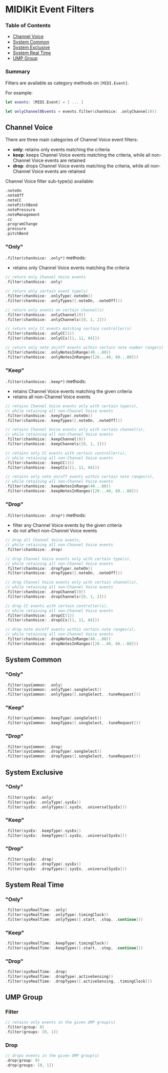 # MIDIKit Event Filters

### Table of Contents

- [Channel Voice](#Channel-Voice)
- [System Common](#System-Common)
- [System Exclusive](#System-Exclusive)
- [System Real Time](#System-Real-Time)
- [UMP Group](#UMP-Group)

### Summary

Filters are available as category methods on `[MIDI.Event]`.

For example:

```swift
let events: [MIDI.Event] = [ ... ]

let onlyChannel0Events = events.filter(chanVoice: .onlyChannel(0))
```

## Channel Voice

There are three main categories of Channel Voice event filters:

- **only**: retains only events matching the criteria
- **keep**: keeps Channel Voice events matching the criteria, while all non-Channel Voice events are retained
- **drop**: drops Channel Voice events matching the criteria, while all non-Channel Voice events are retained

Channel Voice filter sub-type(s) available:

```swift
.noteOn
.noteOff
.noteCC
.notePitchBend
.notePressure
.noteManagement
.cc
.programChange
.pressure
.pitchBend
```

### "Only"

`.filter(chanVoice: .only*)` methods:

- retains only Channel Voice events matching the criteria

```swift
// return only Channel Voice events
.filter(chanVoice: .only)
```

```swift
// return only certain event type(s)
.filter(chanVoice: .onlyType(.noteOn))
.filter(chanVoice: .onlyTypes([.noteOn, .noteOff]))
```

```swift
// return only events on certain channel(s)
.filter(chanVoice: .onlyChannel(0))
.filter(chanVoice: .onlyChannels([0, 1, 2]))
```

```swift
// return only CC events matching certain controller(s)
.filter(chanVoice: .onlyCC(1))
.filter(chanVoice: .onlyCCs([1, 11, 64]))
```

```swift
// return only note on/off events within certain note number range(s)
.filter(chanVoice: .onlyNotesInRange(40...80))
.filter(chanVoice: .onlyNotesInRanges([20...40, 60...80]))
```

### "Keep"

`.filter(chanVoice: .keep*)` methods:

- retains Channel Voice events matching the given criteria
- retains all non-Channel Voice events

```swift
// retains Channel Voice events only with certain type(s),
// while retaining all non-Channel Voice events
.filter(chanVoice: .keepType(.noteOn))
.filter(chanVoice: .keepTypes([.noteOn, .noteOff]))
```

```swift
// retains Channel Voice events only with certain channel(s),
// while retaining all non-Channel Voice events
.filter(chanVoice: .keepChannel(0))
.filter(chanVoice: .keepChannels([0, 1, 2]))
```

```swift
// retains only CC events with certain controller(s),
// while retaining all non-Channel Voice events
.filter(chanVoice: .keepCC(1))
.filter(chanVoice: .keepCCs([1, 11, 64]))
```

```swift
// retains only note on/off events within certain note ranges(s),
// while retaining all non-Channel Voice events
.filter(chanVoice: .keepNotesInRange(40...80))
.filter(chanVoice: .keepNotesInRanges([20...40, 60...80]))
```

### "Drop"

`.filter(chanVoice: .drop*)` methods:

- filter any Channel Voice events by the given criteria
- do not affect non-Channel Voice events

```swift
// drop all Channel Voice events,
// while retaining all non-Channel Voice events
.filter(chanVoice: .drop)
```

```swift
// drop Channel Voice events only with certain type(s),
// while retaining all non-Channel Voice events
.filter(chanVoice: .dropType(.noteOn))
.filter(chanVoice: .dropTypes([.noteOn, .noteOff]))
```

```swift
// drop Channel Voice events only with certain channel(s),
// while retaining all non-Channel Voice events
.filter(chanVoice: .dropChannel(0))
.filter(chanVoice: .dropChannels([0, 1, 2]))
```

```swift
// drop CC events with certain controller(s),
// while retaining all non-Channel Voice events
.filter(chanVoice: .dropCC(1))
.filter(chanVoice: .dropCCs([1, 11, 64]))
```

```swift
// drop note on/off events within certain note ranges(s),
// while retaining all non-Channel Voice events
.filter(chanVoice: .dropNotesInRange(40...80))
.filter(chanVoice: .dropNotesInRanges([20...40, 60...80]))
```

## System Common

### "Only"

```swift
.filter(sysCommon: .only)
.filter(sysCommon: .onlyType(.songSelect))
.filter(sysCommon: .onlyTypes([.songSelect, .tuneRequest]))
```

### "Keep"

```swift
.filter(sysCommon: .keepType(.songSelect))
.filter(sysCommon: .keepTypes([.songSelect, .tuneRequest]))
```

### "Drop"

```swift
.filter(sysCommon: .drop)
.filter(sysCommon: .dropType(.songSelect))
.filter(sysCommon: .dropTypes([.songSelect, .tuneRequest]))
```

## System Exclusive

### "Only"

```swift
.filter(sysEx: .only)
.filter(sysEx: .onlyType(.sysEx))
.filter(sysEx: .onlyTypes([.sysEx, .universalSysEx]))
```

### "Keep"

```swift
.filter(sysEx: .keepType(.sysEx))
.filter(sysEx: .keepTypes([.sysEx, .universalSysEx]))
```

### "Drop"

```swift
.filter(sysEx: .drop)
.filter(sysEx: .dropType(.sysEx))
.filter(sysEx: .dropTypes([.sysEx, .universalSysEx]))
```

## System Real Time

### "Only"

```swift
.filter(sysRealTime: .only)
.filter(sysRealTime: .onlyType(.timingClock))
.filter(sysRealTime: .onlyTypes([.start, .stop, .continue]))
```

### "Keep"

```swift
.filter(sysRealTime: .keepType(.timingClock))
.filter(sysRealTime: .keepTypes([.start, .stop, .continue]))
```

### "Drop"

```swift
.filter(sysRealTime: .drop)
.filter(sysRealTime: .dropType(.activeSensing))
.filter(sysRealTime: .dropTypes([.activeSensing, .timingClock]))
```

## UMP Group

### Filter

```swift
// retains only events in the given UMP group(s)
.filter(group: 0)
.filter(groups: [0, 1])
```

### Drop

```swift
// drops events in the given UMP group(s)
.drop(group: 0)
.drop(groups: [0, 1])
```

